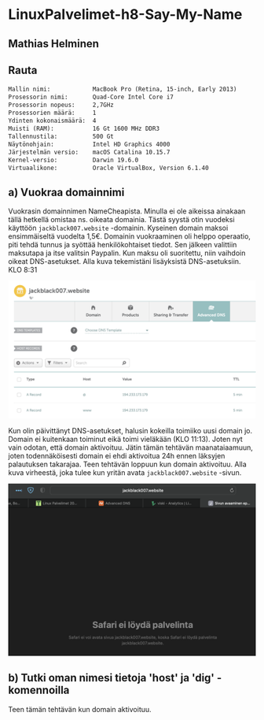 # LinuxPalvelimet-h8-Say-My-Name

## Mathias Helminen

## Rauta
    Mallin nimi:            MacBook Pro (Retina, 15-inch, Early 2013)
    Prosessorin nimi:       Quad-Core Intel Core i7
    Prosessorin nopeus:     2,7GHz
    Prosessorien määrä:     1
    Ydinten kokonaismäärä:  4
    Muisti (RAM):           16 Gt 1600 MHz DDR3
    Tallennustila:          500 Gt
    Näytönohjain:           Intel HD Graphics 4000
    Järjestelmän versio:    macOS Catalina 10.15.7
    Kernel-versio:          Darwin 19.6.0
    Virtuaalikone:          Oracle VirtualBox, Version 6.1.40
    
## a) Vuokraa domainnimi
Vuokrasin domainnimen NameCheapista. Minulla ei ole aikeissa ainakaan tällä hetkellä omistaa ns. oikeata domainia. Tästä syystä otin vuodeksi käyttöön ``jackblack007.website`` -domainin. Kyseinen domain maksoi ensimmäiseltä vuodelta 1,5€. Domainin vuokraaminen oli helppo operaatio, piti tehdä tunnus ja syöttää henkilökohtaiset tiedot. Sen jälkeen valittiin maksutapa ja itse valitsin Paypalin. Kun maksu oli suoritettu, niin vaihdoin oikeat DNS-asetukset. Alla kuva tekemistäni lisäyksistä DNS-asetuksiin. KLO 8:31
    
![Add file: Upload](domain-h8.png)

Kun olin päivittänyt DNS-asetukset, halusin kokeilla toimiiko uusi domain jo. Domain ei kuitenkaan toiminut eikä toimi vieläkään (KLO 11:13). Joten nyt vain odotan, että domain aktivoituu. Jätin tämän tehtävän maanataiaamuun, joten todennäköisesti domain ei ehdi aktivoitua 24h ennen läksyjen palautuksen takarajaa. Teen tehtävän loppuun kun domain aktivoituu. Alla kuva virheestä, joka tulee kun yritän avata ``jackblack007.website`` -sivun.

![Add file: Upload](domain2-h8.png)
    
## b) Tutki oman nimesi tietoja 'host' ja 'dig' -komennoilla
    
Teen tämän tehtävän kun domain aktivoituu.
